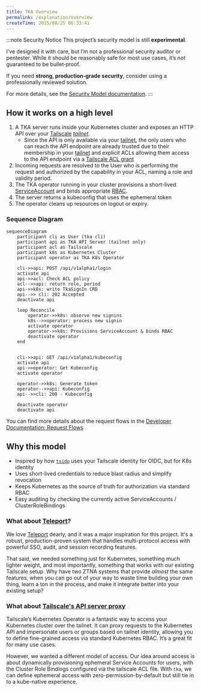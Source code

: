 ```yaml
---
title: TKA Overview
permalink: /explanation/overview
createTime: 2025/08/25 06:33:41
---
```


:::note Security Notice
This project’s security model is still **experimental**.

I’ve designed it with care, but I’m not a professional security auditor or
pentester. While it should be reasonably safe for most use cases, it’s not guaranteed to be bullet‑proof.

If you need **strong, production‑grade security**, consider using a professionally reviewed solution.

For more details, see the [Security Model documentation](security.md).
:::

## How it works on a high level

1. A TKA server runs inside your Kubernetes cluster and exposes an HTTP API over your [Tailscale] _[tailnet]_.
   - Since the API is only available via your [tailnet], the only users who can reach the API endpoint are already trusted due to their membership in your [tailnet] and explicit ACLs allowing them access to the API endpoint via a [Tailscale ACL grant]
2. Incoming requests are resolved to the User who is performing the request and authorized by the capability in your ACL, naming a role and validity period.
3. The TKA operator running in your cluster provisions a short-lived [ServiceAccount] and binds appropriate [RBAC].
4. The server returns a kubeconfig that uses the ephemeral token
5. The operator cleans up resources on logout or expiry.

[Tailscale]: https://tailscale.com
[tailnet]: https://tailscale.com/kb/1136/tailnet
[Tailscale ACL grant]: https://tailscale.com/kb/1324/grants
[ServiceAccount]: https://kubernetes.io/docs/concepts/security/service-accounts/
[RBAC]: https://kubernetes.io/docs/reference/access-authn-authz/rbac/

### Sequence Diagram

```mermaid
sequenceDiagram
    participant cli as User (tka cli)
    participant api as TKA API Server (tailnet only)
    participant acl as Tailscale
    participant k8s as Kubernetes Cluster
    participant operator as TKA K8s Operator

    cli->>api: POST /api/v1alpha1/login
    activate api
    api->>acl: Check ACL policy
    acl-->>api: return role, period
    api->>k8s: write TkaSignIn CRD
    api-->> cli: 202 Accepted
    deactivate api

    loop Reconcile
        operator->>k8s: observe new signins
        k8s-->>operator: process new signin
        activate operator
        operator->>k8s: Provisions ServiceAccount & binds RBAC
        deactivate operator
    end


    cli->>api: GET /api/v1alpha1/kubeconfig
    activate api
    api->>operator: Get Kubeconfig
    activate operator

    operator->>k8s: Generate token
    operator-->>api: Kubeconfig
    api-->>cli: 200 - Kubeconfig

    deactivate operator
    deactivate api
```

You can find more details about the request flows in the [Developer Documentation: Request Flows]

[Developer Documentation: Request Flows]: ../reference/developer/request-flows.md

## Why this model

- Inspired by how [`tsidp`] uses your Tailscale identity for OIDC, but for K8s identity
- Uses short-lived credentials to reduce blast radius and simplify revocation
- Keeps Kubernetes as the source of truth for authorization via standard RBAC
- Easy auditing by checking the currently active ServiceAccounts / ClusterRoleBindings

[`tsidp`]: https://github.com/tailscale/tailscale/tree/ed6aa50bd549bdc5e79dcf0326c358f40e9aced2/cmd/tsidp

### What about [Teleport]?

[Teleport]: https://goteleport.com

We love [Teleport][gh-teleport] dearly, and it was a major inspiration for this project.
It's a robust, production-proven system that handles multi-protocol access with powerful SSO, audit, and session recording features.

[gh-teleport]: https://github.com/gravitational/teleport

That said, we needed something just for Kubernetes, something much lighter weight, and most importantly, something that works with our existing Tailscale setup. Why have two ZTNA systems that provide _almost_ the same features, when you can go out of your way to waste time building your own thing, learn a ton in the process, and make it integrate better into your existing setup?

### What about [Tailscale's API server proxy]

[Tailscale's API server proxy]: https://tailscale.com/kb/1437/kubernetes-operator-api-server-proxy

Tailscale’s Kubernetes Operator is a fantastic way to access your Kubernetes cluster over the tailnet.
It can proxy requests to the Kubernetes API and impersonate users or groups based on tailnet identity, allowing you to define fine-grained access via standard Kubernetes RBAC.
It’s a great fit for many use cases.

However, we wanted a different model of access.
Our idea around access is about dynamically provisioning ephemeral Service Accounts for users, with the Cluster Role Bindings configured via the tailscale ACL file.
With `tka`, we can define ephemeral access with zero-permission-by-default but still tie in to a kube-native experience.
